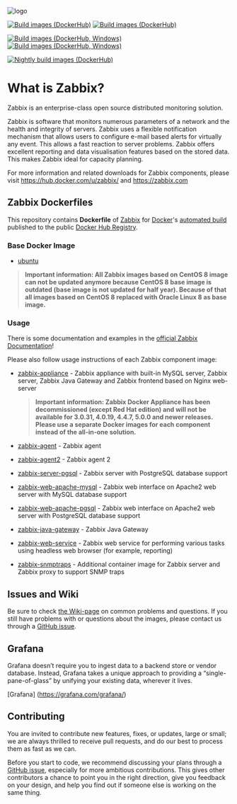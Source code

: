 ![logo](https://assets.zabbix.com/img/logo/zabbix_logo_500x131.png)

[![Build images (DockerHub)](https://github.com/zabbix/zabbix-docker/actions/workflows/images_build.yml/badge.svg?branch=5.4&event=release)](https://github.com/zabbix/zabbix-docker/actions/workflows/images_build.yml)
[![Build images (DockerHub)](https://github.com/zabbix/zabbix-docker/actions/workflows/images_build.yml/badge.svg?branch=5.4&event=push)](https://github.com/zabbix/zabbix-docker/actions/workflows/images_build.yml)

[![Build images (DockerHub, Windows)](https://github.com/zabbix/zabbix-docker/actions/workflows/images_build_windows.yml/badge.svg?branch=5.4&event=release)](https://github.com/zabbix/zabbix-docker/actions/workflows/images_build_windows.yml)
[![Build images (DockerHub, Windows)](https://github.com/zabbix/zabbix-docker/actions/workflows/images_build_windows.yml/badge.svg?branch=5.4&event=push)](https://github.com/zabbix/zabbix-docker/actions/workflows/images_build_windows.yml)

[![Nightly build images (DockerHub)](https://github.com/zabbix/zabbix-docker/actions/workflows/nightly_build.yml/badge.svg)](https://github.com/zabbix/zabbix-docker/actions/workflows/nightly_build.yml)

# What is Zabbix?

Zabbix is an enterprise-class open source distributed monitoring solution.

Zabbix is software that monitors numerous parameters of a network and the health and integrity of servers. Zabbix uses a flexible notification mechanism that allows users to configure e-mail based alerts for virtually any event. This allows a fast reaction to server problems. Zabbix offers excellent reporting and data visualisation features based on the stored data. This makes Zabbix ideal for capacity planning.

For more information and related downloads for Zabbix components, please visit https://hub.docker.com/u/zabbix/ and https://zabbix.com


## Zabbix Dockerfiles

This repository contains **Dockerfile** of [Zabbix](https://zabbix.com/) for [Docker](https://www.docker.com/)'s [automated build](https://registry.hub.docker.com/u/zabbix/) published to the public [Docker Hub Registry](https://registry.hub.docker.com/).

### Base Docker Image

* [ubuntu](https://hub.docker.com/_/ubuntu/)

> **Important information: All Zabbix images based on CentOS 8 image can not be updated anymore because CentOS 8 base image is outdated (base image is not updated for half year). Because of that all images based on CentOS 8 replaced with Oracle Linux 8 as base image.**

### Usage

There is some documentation and examples in the [official Zabbix Documentation](https://www.zabbix.com/documentation/current/manual/installation/containers)!

Please also follow usage instructions of each Zabbix component image:

* [zabbix-appliance](https://hub.docker.com/r/zabbix/zabbix-appliance/) - Zabbix appliance with built-in MySQL server, Zabbix server, Zabbix Java Gateway and Zabbix frontend based on Nginx web-server
    > **Important information: Zabbix Docker Appliance has been decommissioned (except Red Hat edition) and will not be available for 3.0.31, 4.0.19, 4.4.7, 5.0.0 and newer releases. Please use a separate Docker images for each component instead of the all-in-one solution.**

* [zabbix-agent](https://hub.docker.com/r/zabbix/zabbix-agent/) - Zabbix agent
* [zabbix-agent2](https://hub.docker.com/r/zabbix/zabbix-agent2/) - Zabbix agent 2
* [zabbix-server-pgsql](https://hub.docker.com/r/zabbix/zabbix-server-pgsql/) - Zabbix server with PostgreSQL database support
* [zabbix-web-apache-mysql](https://hub.docker.com/r/zabbix/zabbix-web-apache-mysql/) - Zabbix web interface on Apache2 web server with MySQL database support
* [zabbix-web-apache-pgsql](https://hub.docker.com/r/zabbix/zabbix-web-apache-pgsql/) - Zabbix web interface on Apache2 web server with PostgreSQL database support

* [zabbix-java-gateway](https://hub.docker.com/r/zabbix/zabbix-java-gateway/) - Zabbix Java Gateway
* [zabbix-web-service](https://hub.docker.com/r/zabbix/zabbix-web-service/) - Zabbix web service for performing various tasks using headless web browser (for example, reporting)
* [zabbix-snmptraps](https://hub.docker.com/r/zabbix/zabbix-snmptraps/) - Additional container image for Zabbix server and Zabbix proxy to support SNMP traps

## Issues and Wiki

Be sure to check [the Wiki-page](https://github.com/zabbix/zabbix-docker/wiki) on common problems and questions. If you still have problems with or questions about the images, please contact us through a [GitHub issue](https://github.com/zabbix/zabbix-docker/issues).

## Grafana 
Grafana doesn’t require you to ingest data to a backend store or vendor database. Instead, Grafana takes a unique approach to providing a “single-pane-of-glass” by unifying your existing data, wherever it lives.

[Grafana] (https://grafana.com/grafana/)

## Contributing

You are invited to contribute new features, fixes, or updates, large or small; we are always thrilled to receive pull requests, and do our best to process them as fast as we can.

Before you start to code, we recommend discussing your plans through a [GitHub issue](https://github.com/zabbix/zabbix-docker/issues), especially for more ambitious contributions. This gives other contributors a chance to point you in the right direction, give you feedback on your design, and help you find out if someone else is working on the same thing.
